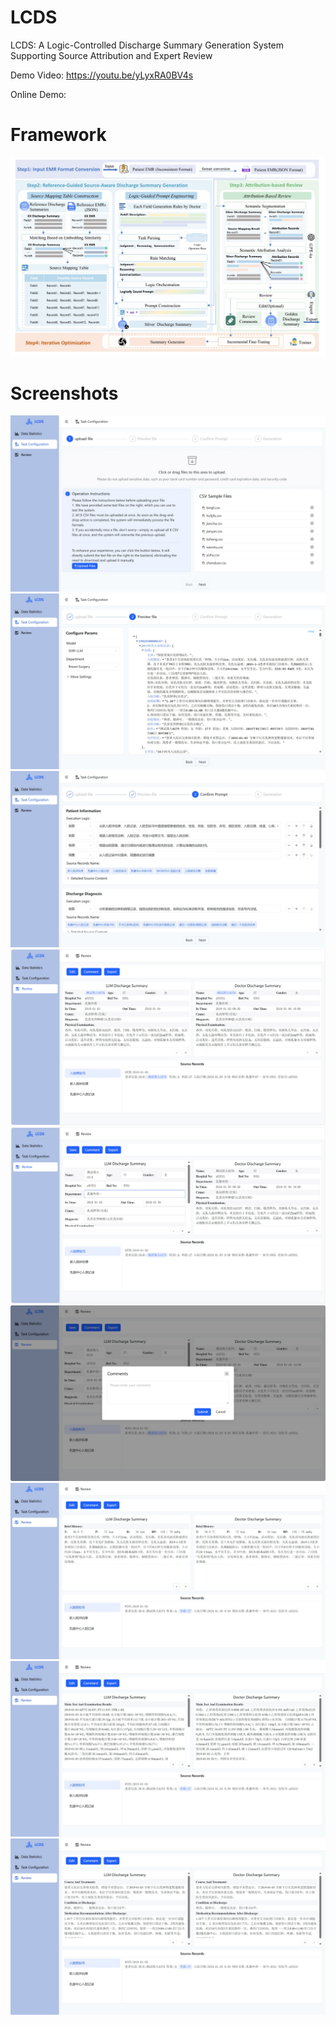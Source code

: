 # LCDS
LCDS: A Logic-Controlled Discharge Summary Generation System Supporting Source Attribution and Expert Review

Demo Video: https://youtu.be/yLyxRA0BV4s

Online Demo: 


# Framework
![框架图](framework/framework.jpg)


# Screenshots
![页面1](screenshots/Pages1.jpg)
![页面2](screenshots/Pages2.jpg)
![页面3](screenshots/Pages3.jpg)
![页面4](screenshots/Pages4.jpg)
![页面5](screenshots/Pages5.jpg)
![页面6](screenshots/Pages6.jpg)
![页面7](screenshots/Pages7.jpg)
![页面8](screenshots/Pages8.jpg)
![页面9](screenshots/Pages9.jpg)
